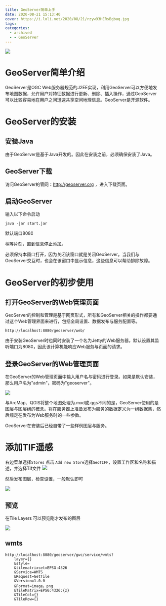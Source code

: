 ```yaml
---
title: GeoServer简单上手
date: 2020-08-21 15:13:40
cover: https://i.loli.net/2020/08/21/rzyw93HERsBgbuq.jpg
tags: 
categories:
  - archived
  - - GeoServer
---
```


![](http://geoserver.org/img/geoserver-logo.png)
# GeoServer简单介绍 

GeoServer是OGC Web服务器规范的J2EE实现，利用GeoServer可以方便地发布地图数据，允许用户对特征数据进行更新、删除、插入操作，通过GeoServer可以比较容易地在用户之间迅速共享空间地理信息。GeoServer是开源软件。

# GeoServer的安装

## 安装Java

由于GeoServer是基于Java开发的。因此在安装之前，必须确保安装了Java。

## GeoServer下载

访问GeoServer的管网：http://geoserver.org ，进入下载页面。

## 启动GeoServer

输入以下命令启动

    java -jar start.jar

默认端口8080

稍等片刻，直到信息停止添加。

必须保持本窗口打开，因为关闭该窗口就是关闭GeoServer。当我们与GeoServer交互时，也会在该窗口中显示信息，这些信息可以帮助排除故障。

# GeoServer的初步使用

## 打开GeoServer的Web管理页面

GeoServer的控制和管理是基于网页形式，所有和GeoServer相关的操作都要通过这个Web管理界面来进行，包括全局设置、数据发布与服务配置等。

    http://localhost:8080/geoserver/web/

由于安装GeoServer时也同时安装了一个名为Jetty的Web服务器，默认设置其监听端口为8080，因此该计算机能响应Web服务与页面的请求。

## 登录GeoServer的Web管理页面

在GeoServer的Web管理页面中输入用户名与密码进行登录。如果是默认安装，那么用户名为"admin"，密码为"geoserver"。

![](adminPanel.png)

与ArcMap、QGIS将整个地图处理为.mxd或.qgs不同的是，GeoServer使用的是图层与图层组的概念。将在服务器上准备发布为服务的数据定义为一组数据集，然后规定在发布为Web服务时的一些参数。

GeoServer在安装后已经自带了一些样例图层与服务。

# 添加TIF遥感

右边菜单选择```Stores``` 点击 ```Add new Store```选择```GeoTIFF```，设置工作区和名称和描述，并选择Tif文件
![](addTif.png)

然后发布图层，检查设置，一般默认即可

![](pubilshLayer.png)

## 预览
在Tile Layers 可以预览刚才发布的图层

![](preview.png)

## wmts
    http://localhost:8080/geoserver/gwc/service/wmts?
        layer={}
        &style=
        &tilematrixset=EPSG:4326
        &Service=WMTS
        &Request=GetTile
        &Version=1.0.0
        &Format=image。png
        &TileMatrix=EPSG:4326:{z}
        &TileCol={}
        &TileRow={}
